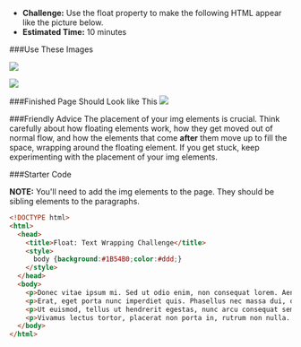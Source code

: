 * **Challenge:** Use the float property to make the following HTML appear like the picture below.
* **Estimated Time:** 10 minutes

###Use These Images

![](https://raw.github.com/christensenacademy/christensen-academy/master/modules/css-layouts/challenges/abstract1.png)

![](https://raw.github.com/christensenacademy/christensen-academy/master/modules/css-layouts/challenges/abstract2.png)

###Finished Page Should Look like This
![](https://raw.github.com/christensenacademy/christensen-academy/master/modules/css-layouts/challenges/float-text-wrapping-challenge.png)

###Friendly Advice
The placement of your img elements is crucial. Think carefully about how floating elements work, how they get moved out of normal flow, and how the elements that come **after** them move up to fill the space, wrapping around the floating element. If you get stuck, keep experimenting with the placement of your img elements.

###Starter Code

**NOTE:** You'll need to add the img elements to the page. They should be sibling elements to the paragraphs.

```html
<!DOCTYPE html>
<html>
  <head>
    <title>Float: Text Wrapping Challenge</title>
    <style>
      body {background:#1B54B0;color:#ddd;}
    </style>
  </head>
  <body>
    <p>Donec vitae ipsum mi. Sed ut odio enim, non consequat lorem. Aenean nibh arcu, luctus a luctus volutpat, porttitor vitae ligula. Proin gravida eros ut sapien eleifend ullamcorper semper quam iaculis. Duis et sapien tellus. Cum sociis natoque penatibus et magnis dis parturient montes, nascetur ridiculus mus. Donec vel sodales arcu. Vestibulum ante ipsum primis in faucibus orci luctus et ultrices posuere cubilia Curae.</p>
    <p>Erat, eget porta nunc imperdiet quis. Phasellus nec massa dui, quis venenatis elit. Nullam non suscipit nisi. Maecenas varius consectetur nisl, non consequat tellus sollicitudin sed. Curabitur imperdiet egestas semper. Phasellus tempus dapibus mi, vitae interdum quam consequat quis. Pellentesque habitant morbi tristique senectus et netus et malesuada fames ac turpis egestas. Class aptent taciti sociosqu ad litora torquent per conubia nostra, per inceptos himenaeos. Curabitur imperdiet leo sed velit consequat id dictum tellus hendrerit. Aliquam bibendum dictum lectus, eget egestas odio sodales consectetur. Aliquam erat volutpat. Cras eu lectus justo, vitae mollis leo. In hac habitasse platea dictumst. Vivamus egestas sagittis neque euismod ultricies.</p>
    <p>Ut euismod, tellus ut hendrerit egestas, nunc arcu consequat sem, vel ultricies libero est quis lectus. Morbi laoreet lorem id orci consectetur scelerisque. Curabitur feugiat, sem sit amet fermentum iaculis, enim turpis malesuada risus, in dictum purus ligula eget nulla. Morbi at tempus felis. Phasellus non ipsum eget lacus tristique fermentum. Duis sapien sapien, commodo at vehicula quis, condimentum vel lectus. Quisque ullamcorper laoreet cursus. Pellentesque mauris ante, auctor nec euismod a, imperdiet et nulla. Morbi a laoreet odio. Quisque vel mauris mi.</p>
    <p>Vivamus lectus tortor, placerat non porta in, rutrum non nulla. Nunc auctor faucibus porttitor. Curabitur vel elit nec ligula porttitor eleifend. Vestibulum et ligula semper nibh viverra scelerisque eu et enim. Suspendisse potenti. In hac habitasse platea dictumst.</p>
  </body>
</html>
```